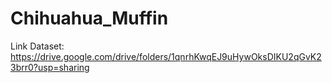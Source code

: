 # Chihuahua_Muffin
Link Dataset: https://drive.google.com/drive/folders/1qnrhKwqEJ9uHywOksDIKU2qGvK23brr0?usp=sharing
